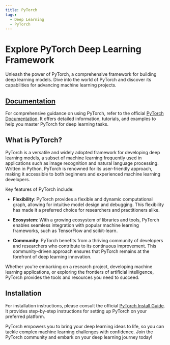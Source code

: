```yaml
---
title: PyTorch
tags:
  - Deep Learning
  - PyTorch
---
```


# Explore PyTorch Deep Learning Framework

Unleash the power of PyTorch, a comprehensive framework for building deep learning models. Dive into the world of PyTorch and discover its capabilities for advancing machine learning projects.

## [Documentation](https://pytorch.org/docs/stable/index.html)

For comprehensive guidance on using PyTorch, refer to the official [PyTorch Documentation](https://pytorch.org/docs/stable/index.html). It offers detailed information, tutorials, and examples to help you master PyTorch for deep learning tasks.

## What is PyTorch?

PyTorch is a versatile and widely adopted framework for developing deep learning models, a subset of machine learning frequently used in applications such as image recognition and natural language processing. Written in Python, PyTorch is renowned for its user-friendly approach, making it accessible to both beginners and experienced machine learning developers.

Key features of PyTorch include:

- **Flexibility**: PyTorch provides a flexible and dynamic computational graph, allowing for intuitive model design and debugging. This flexibility has made it a preferred choice for researchers and practitioners alike.

- **Ecosystem**: With a growing ecosystem of libraries and tools, PyTorch enables seamless integration with popular machine learning frameworks, such as TensorFlow and scikit-learn.

- **Community**: PyTorch benefits from a thriving community of developers and researchers who contribute to its continuous improvement. This community-driven approach ensures that PyTorch remains at the forefront of deep learning innovation.

Whether you're embarking on a research project, developing machine learning applications, or exploring the frontiers of artificial intelligence, PyTorch provides the tools and resources you need to succeed.

## Installation

For installation instructions, please consult the official [PyTorch Install Guide](https://pytorch.org/get-started/locally/). It provides step-by-step instructions for setting up PyTorch on your preferred platform.

PyTorch empowers you to bring your deep learning ideas to life, so you can tackle complex machine learning challenges with confidence. Join the PyTorch community and embark on your deep learning journey today!
